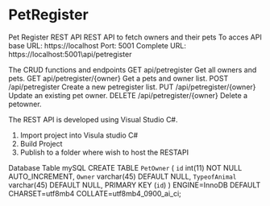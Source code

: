 # PetRegister
Pet Register REST API
REST API to fetch owners and their pets
To acces API
base URL: https://localhost
Port: 5001
Complete URL: https://localhost:5001\api/petregister

The CRUD functions and endpoints
GET api/petregister              Get all owners and pets.
GET api/petregister/{owner}      Get a pets and owner list.
POST /api/petregister            Create a new petregister list.
PUT /api/petregister/{owner}     Update an existing pet owner.
DELETE /api/petregister/{owner}  Delete a petowner.


The REST API is developed using Visual Studio C#.
1. Import project into Visula studio C#
2. Build Project
3. Publish to a folder where  wish to host the RESTAPI

Database Table mySQL
CREATE TABLE `PetOwner` (
  `id` int(11) NOT NULL AUTO_INCREMENT,
  `Owner` varchar(45) DEFAULT NULL,
  `TypeofAnimal` varchar(45) DEFAULT NULL,
  PRIMARY KEY (`id`)
) ENGINE=InnoDB DEFAULT CHARSET=utf8mb4 COLLATE=utf8mb4_0900_ai_ci;
